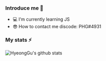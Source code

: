 ### Introduce me 👋

- 💻  I’m currently learning JS  
- 😎  How to contact me discode: PHG#4931

### My stats ⚡
![HyeongGu's github stats](https://github-readme-stats.vercel.app/api?username=HyeongGu&show_icons=true&theme=solarized-light)
